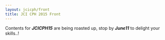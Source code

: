 ```yaml
---
layout: jcicph/front
title: JCI CPH 2015 Front
---
```

Contents for **_JCICPH15_** are being roasted up, stop by **_June11_** to delight your skills..!

